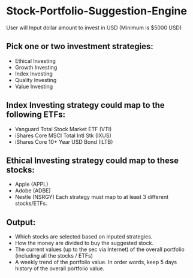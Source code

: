 # Stock-Portfolio-Suggestion-Engine
User will Input dollar amount to invest in USD (Minimum is $5000 USD)

## Pick one or two investment strategies:
  - Ethical Investing
  - Growth Investing
  - Index Investing
  - Quality Investing
  - Value Investing

## Index Investing strategy could map to the following ETFs:

  - Vanguard Total Stock Market ETF (VTI)
  - iShares Core MSCI Total Intl Stk (IXUS)
 -  iShares Core 10+ Year USD Bond (ILTB)

## Ethical Investing strategy could map to these stocks:

  - Apple (APPL)
  - Adobe (ADBE)
  - Nestle (NSRGY)
Each strategy must map to at least 3 different stocks/ETFs.

 

## Output:
- Which stocks are selected based on inputed strategies.
- How the money are divided to buy the suggested stock.
- The current values (up to the sec via Internet) of the overall portfolio (including all the stocks / ETFs)
- A weekly trend of the portfolio value. In order words, keep 5 days history of the overall portfolio value.
